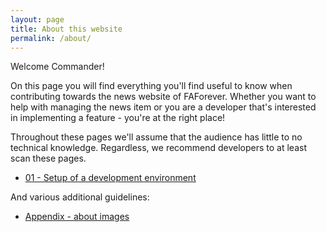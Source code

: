 ```yaml
---
layout: page
title: About this website
permalink: /about/
---
```


Welcome Commander!

On this page you will find everything you'll find useful to know when contributing towards the news website of FAForever. Whether you want to help with managing the news item or you are a developer that's interested in implementing a feature - you're at the right place!

Throughout these pages we'll assume that the audience has little to no technical knowledge. Regardless, we recommend developers to at least scan these pages.

- [01 - Setup of a development environment](/about/01-setup)
<!-- - [02 - Add a news item](/about/02-add-a-news-item) -->
<!-- - [03 - Add a collections item](/about/03-add-a-collections-item) -->

And various additional guidelines:

- [Appendix - about images](/about/appendix-about-images)
